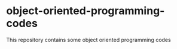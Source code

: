 # object-oriented-programming-codes
This repository contains some object oriented programming codes
